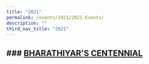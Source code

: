 ```yaml
---
title: "2021"
permalink: /events/2021/2021-Events/
description: ""
third_nav_title: "2021"
---
```

## ### [BHARATHIYAR'S CENTENNIAL]()


